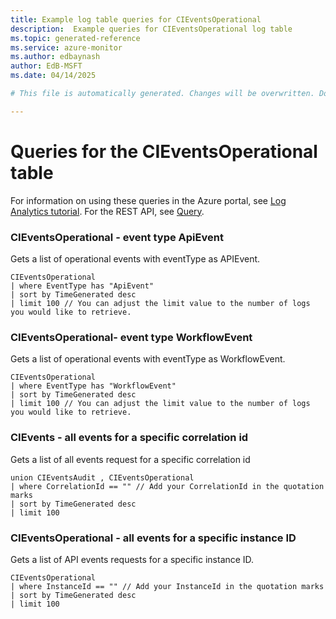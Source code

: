 ```yaml
---
title: Example log table queries for CIEventsOperational
description:  Example queries for CIEventsOperational log table
ms.topic: generated-reference
ms.service: azure-monitor
ms.author: edbaynash
author: EdB-MSFT
ms.date: 04/14/2025

# This file is automatically generated. Changes will be overwritten. Do not change this file directly. 

---
```


# Queries for the CIEventsOperational table

For information on using these queries in the Azure portal, see [Log Analytics tutorial](/azure/azure-monitor/logs/log-analytics-tutorial). For the REST API, see [Query](/rest/api/loganalytics/query).


### CIEventsOperational - event type ApiEvent  


Gets a list of operational events with eventType as APIEvent.  

```query
CIEventsOperational
| where EventType has "ApiEvent"
| sort by TimeGenerated desc
| limit 100 // You can adjust the limit value to the number of logs you would like to retrieve.
```



### CIEventsOperational- event type WorkflowEvent  


Gets a list of operational events with eventType as WorkflowEvent.  

```query
CIEventsOperational
| where EventType has "WorkflowEvent"
| sort by TimeGenerated desc
| limit 100 // You can adjust the limit value to the number of logs you would like to retrieve.
```



### CIEvents - all events for a specific correlation id  


Gets a list of all events request for a specific correlation id  

```query
union CIEventsAudit , CIEventsOperational
| where CorrelationId == "" // Add your CorrelationId in the quotation marks
| sort by TimeGenerated desc
| limit 100
```



### CIEventsOperational - all events for a specific instance ID  


Gets a list of API events requests for a specific instance ID.  

```query
CIEventsOperational
| where InstanceId == "" // Add your InstanceId in the quotation marks
| sort by TimeGenerated desc
| limit 100
```

